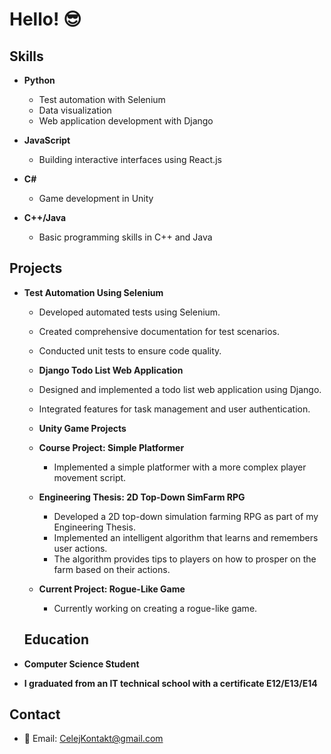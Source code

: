 # Hello! 😎

## Skills

- **Python**
  - Test automation with Selenium
  - Data visualization
  - Web application development with Django

- **JavaScript**
  - Building interactive interfaces using React.js

- **C#**
  - Game development in Unity

- **C++/Java**
  - Basic programming skills in C++ and Java

## Projects
- **Test Automation Using Selenium**
  - Developed automated tests using Selenium.
  - Created comprehensive documentation for test scenarios.
  - Conducted unit tests to ensure code quality.
 
  - **Django Todo List Web Application**
  - Designed and implemented a todo list web application using Django.
  - Integrated features for task management and user authentication.
 
  - **Unity Game Projects**
  - **Course Project: Simple Platformer**
    - Implemented a simple platformer with a more complex player movement script.

  - **Engineering Thesis: 2D Top-Down SimFarm RPG**
    - Developed a 2D top-down simulation farming RPG as part of my Engineering Thesis.
    - Implemented an intelligent algorithm that learns and remembers user actions.
    - The algorithm provides tips to players on how to prosper on the farm based on their actions.

  - **Current Project: Rogue-Like Game**
    - Currently working on creating a rogue-like game.
   
  ## Education
  
- **Computer Science Student**
- **I graduated from an IT technical school with a certificate E12/E13/E14**

## Contact

- 📧 Email: CelejKontakt@gmail.com

